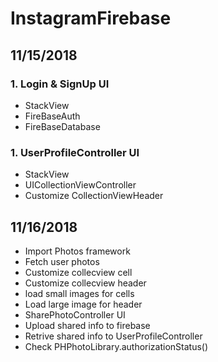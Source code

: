 # InstagramFirebase

## 11/15/2018
### 1. Login & SignUp UI
  * StackView
  * FireBaseAuth
  * FireBaseDatabase
### 1. UserProfileController UI
  * StackView
  * UICollectionViewController
  * Customize CollectionViewHeader
## 11/16/2018
  * Import Photos framework
  * Fetch user photos
  * Customize collecview cell
  * Customize collecview header
  * load small images for cells
  * Load large image for header
  * SharePhotoController UI
  * Upload shared info to firebase
  * Retrive shared info to UserProfileController
  * Check PHPhotoLibrary.authorizationStatus()
  
